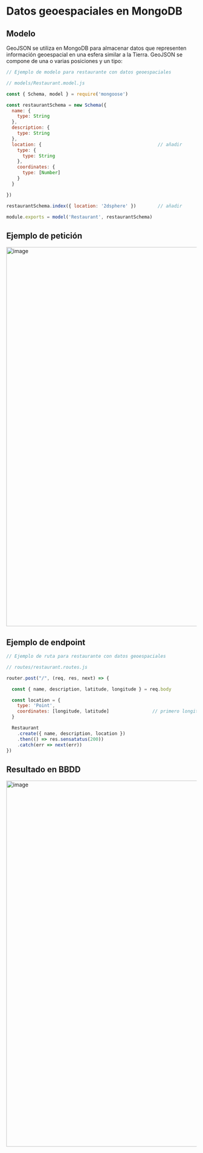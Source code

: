 # Datos geoespaciales en MongoDB 

## Modelo

GeoJSON se utiliza en MongoDB para almacenar datos que representen información geoespacial en una esfera similar a la Tierra. GeoJSON se compone de una o varias posiciones y un tipo:

````javascript
// Ejemplo de modelo para restaurante con datos geoespaciales

// models/Restaurant.model.js

const { Schema, model } = require('mongoose')

const restaurantSchema = new Schema({
  name: {
    type: String
  },
  description: {
    type: String
  },
  location: {                                           // añadir
    type: {
      type: String
    },
    coordinates: {
      type: [Number]
    }
  }

})

restaurantSchema.index({ location: '2dsphere' })        // añadir

module.exports = model('Restaurant', restaurantSchema)
````


## Ejemplo de petición

<img width="1000" alt="image" src="https://github.com/bootcamp-webmad-0124/extra-contents/assets/46670724/3ed98b0f-fcae-4982-9681-758c3e51796e">


## Ejemplo de endpoint

````javascript
// Ejemplo de ruta para restaurante con datos geoespaciales

// routes/restaurant.routes.js

router.post("/", (req, res, next) => {

  const { name, description, latitude, longitude } = req.body

  const location = {
    type: 'Point',
    coordinates: [longitude, latitude]                // primero longitud, luego latitud
  }

  Restaurant
    .create({ name, description, location })
    .then(() => res.sensatatus(200))
    .catch(err => next(err))
})
````



## Resultado en BBDD

<img width="965" alt="image" src="https://github.com/bootcamp-webmad-0124/extra-contents/assets/46670724/6295d8f9-c069-4902-8896-620bbc7f3e6e">


